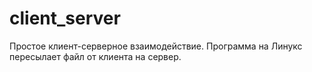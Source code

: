 # client_server
Простое клиент-серверное взаимодействие. Программа на Линукс пересылает файл от клиента на сервер.
